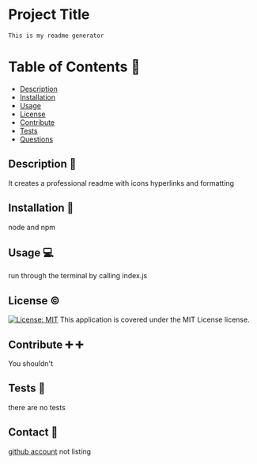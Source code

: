 # Project Title
    This is my readme generator

  # Table of Contents :book:
  - [Description](#description)
  - [Installation](#installation)
  - [Usage](#usage)
  - [License](#license)
  - [Contribute](#contribute)
  - [Tests](#tests)
  - [Questions](#questions)

  ## Description <a id="description"></a> :page_facing_up:
  It creates a professional readme with icons hyperlinks and formatting

  ## Installation <a id="installation"></a> :floppy_disk:
  node and npm
  
  ## Usage <a id="usage"></a> :computer:
  run through the terminal by calling index.js

  ## License <a id="license"></a> :copyright:
  [![License: MIT](https://img.shields.io/badge/License-MIT-yellow.svg)](https://opensource.org/licenses/MIT)
  This application is covered under the MIT License license. 


  ## Contribute <a id="contribute"></a> :heavy_plus_sign: :heavy_plus_sign:
  You shouldn't

  ## Tests <a id="tests"></a> :microscope:
  there are no tests

  ## Contact <a id="questions"></a> :email:
  [github account](https://github.com/brians-123)
  not listing
  
  